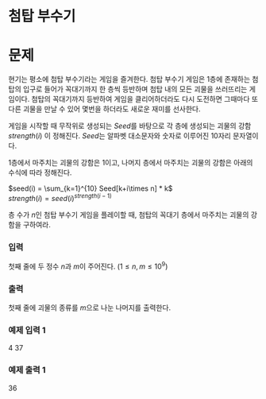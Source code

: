 # 첨탑 부수기

# 문제  

현기는 평소에 첨탑 부수기라는 게임을 즐겨한다. 첨탑 부수기 게임은 1층에 존재하는 첨탑의 입구로 들어가 꼭대기까지 한 층씩 등반하며 첨탑 내의 모든 괴물을 쓰러뜨리는 게임이다. 첨탑의 꼭대기까지 등반하여 게임을 클리어하더라도 다시 도전하면 그때마다 또 다른 괴물을 만날 수 있어 몇번을 하더라도 새로운 재미를 선사한다.  

게임을 시작할 때 무작위로 생성되는 $Seed$를 바탕으로 각 층에 생성되는 괴물의 강함 $strength(i)$ 이 정해진다. $Seed$는 알파벳 대소문자와 숫자로 이루어진 10자리 문자열이다. 

1층에서 마주치는 괴물의 강함은 1이고, 나머지 층에서 마주치는 괴물의 강함은 아래의 수식에 따라 정해진다.

$seed(i) = \sum_{k=1}^{10} Seed[k+i\times n] * k$  
$strength(i) = seed(i) ^ {strength(i-1)}$

층 수가 $n$인 첨탑 부수기 게임을 플레이할 때, 첨탑의 꼭대기 층에서 마주치는 괴물의 강함을 구하여라.  


### 입력
첫째 줄에 두 정수 $n$과 $m$이 주어진다. $(1\le n,m \le10^9)$


### 출력
첫째 줄에 괴물의 종류를 $m$으로 나눈 나머지를 출력한다.

### 예제 입력 1
4 37  

### 예제 출력 1
36  
